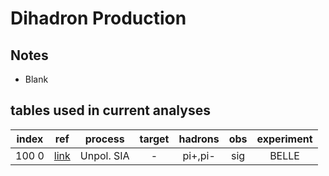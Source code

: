 # Dihadron Production

## Notes

* Blank

## tables used in current analyses

| index | ref             | process        | target   | hadrons   |obs       | experiment               |
| :--:  | :--:            | :--:           | :--:     | :--:      |:--:      | :--:                     |
| 100 0 | [link][ref1000] | Unpol. SIA     | -        | pi+,pi-   |sig       | BELLE                    |


[ref1000]: http://inspirehep.net/literature/1607562







